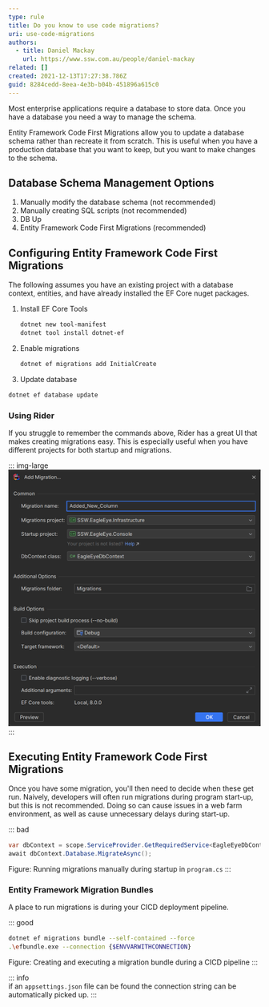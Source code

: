 ```yaml
---
type: rule
title: Do you know to use code migrations?
uri: use-code-migrations
authors:
  - title: Daniel Mackay
    url: https://www.ssw.com.au/people/daniel-mackay  
related: []
created: 2021-12-13T17:27:38.786Z
guid: 8284cedd-8eea-4e3b-b04b-451896a615c0
---
```


Most enterprise applications require a database to store data.  Once you have a database you need a way to manage the schema.

Entity Framework Code First Migrations allow you to update a database schema rather than recreate it from scratch. This is useful when you have a production database that you want to keep, but you want to make changes to the schema.

<!--endintro-->

## Database Schema Management Options

1. Manually modify the database schema (not recommended)
2. Manually creating SQL scripts (not recommended)
3. DB Up
4. Entity Framework Code First Migrations (recommended)

## Configuring Entity Framework Code First Migrations

The following assumes you have an existing project with a database context, entities, and have already installed the EF Core nuget packages.

1. Install EF Core Tools

    ```bash
    dotnet new tool-manifest
    dotnet tool install dotnet-ef
    ```

2. Enable migrations

    ```bash
    dotnet ef migrations add InitialCreate
    ```

3. Update database

```bash
dotnet ef database update
```

### Using Rider

If you struggle to remember the commands above, Rider has a great UI that makes creating migrations easy.  This is especially useful when you have different projects for both startup and migrations.

::: img-large  
![Rider - EF Core Migrations](/rules/use-code-migrations/rider-ef-core.png)
:::

## Executing Entity Framework Code First Migrations

Once you have some migration, you'll then need to decide when these get run.  Naively, developers will often run migrations during program start-up, but this is not recommended.  Doing so can cause issues in a web farm environment, as well as cause unnecessary delays during start-up.  

::: bad  

```csharp
var dbContext = scope.ServiceProvider.GetRequiredService<EagleEyeDbContext>();
await dbContext.Database.MigrateAsync();
```

Figure: Running migrations manually during startup in `program.cs`
:::

### Entity Framework Migration Bundles

A place to run migrations is during your CICD deployment pipeline.

::: good

```bash
dotnet ef migrations bundle --self-contained --force
.\efbundle.exe --connection {$ENVVARWITHCONNECTION}
```

Figure: Creating and executing a migration bundle during a CICD pipeline
:::

::: info  
if an `appsettings.json` file can be found the connection string can be automatically picked up.
:::

